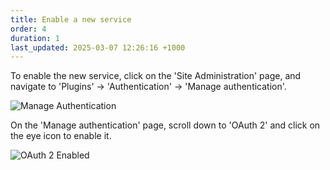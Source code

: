 ```yaml
---
title: Enable a new service
order: 4
duration: 1
last_updated: 2025-03-07 12:26:16 +1000
---
```


To enable the new service, click on the 'Site Administration' page, and navigate to 'Plugins' &rarr; 'Authentication' &rarr; 'Manage authentication'.

![Manage Authentication](/assets/images/set-up-moodle-via-aaf-authn/manage-auth.png)

On the 'Manage authentication' page, scroll down to 'OAuth 2' and click on the eye icon to enable it.

![OAuth 2 Enabled](/assets/images/set-up-moodle-via-aaf-authn/enabled-oauth2.png)

